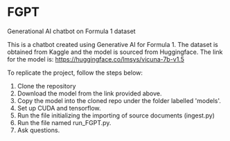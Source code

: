 # FGPT
Generational AI chatbot on Formula 1 dataset

This is a chatbot created using Generative AI for Formula 1.
The dataset is obtained from Kaggle and the model is sourced from Huggingface.
The link for the model is: https://huggingface.co/lmsys/vicuna-7b-v1.5

To replicate the project, follow the steps below:
1. Clone the repository
2. Download the model from the link provided above.
3. Copy the model into the cloned repo under the folder labelled 'models'.
4. Set up CUDA and tensorflow.
5. Run the file initializing the importing of source documents (ingest.py)
6. Run the file named run_FGPT.py.
7. Ask questions.
